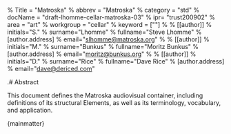 % Title = "Matroska"
% abbrev = "Matroska"
% category = "std"
% docName = "draft-lhomme-cellar-matroska-03"
% ipr= "trust200902"
% area = "art"
% workgroup = "cellar"
% keyword = [""]
%
% [[author]]
% initials="S."
% surname="Lhomme"
% fullname="Steve Lhomme"
% [author.address]
% email="slhomme@matroska.org"
%
% [[author]]
% initials="M."
% surname="Bunkus"
% fullname="Moritz Bunkus"
% [author.address]
% email="moritz@bunkus.org"
%
% [[author]]
% initials="D."
% surname="Rice"
% fullname="Dave Rice"
% [author.address]
% email="dave@dericed.com"

.# Abstract

This document defines the Matroska audiovisual container, including definitions of its structural Elements, as well as its terminology, vocabulary, and application.

{mainmatter}
